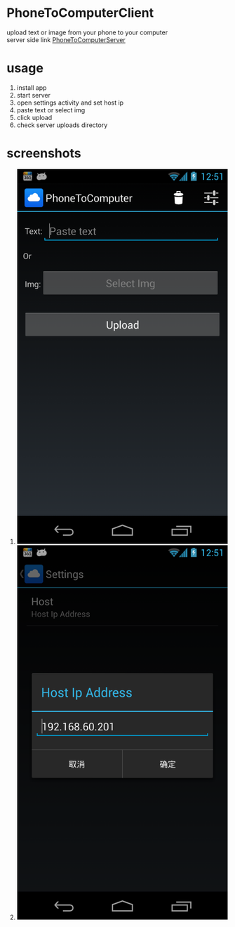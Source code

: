 PhoneToComputerClient
=====================
upload text or image from your phone to your computer<br>
server side link [PhoneToComputerServer](https://github.com/dingzhihu/PhoneToComputerServer)


usage
======
1. install app
2. start server
3. open settings activity and set host ip
4. paste text or select img 
5. click upload
6. check server uploads directory 

screenshots
===========
1. ![main](screenshots/main.png)
2. ![settings](screenshots/settings.png)

